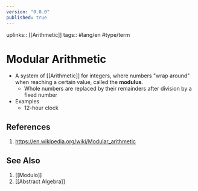 ```yaml
---
version: "0.0.0"
published: true
---
```

uplinks:: [[Arithmetic]]
tags:: #lang/en #type/term
# Modular Arithmetic
- A system of [[Arithmetic]] for integers, where numbers "wrap around" when reaching a certain value, called the **modulus**.
	- Whole numbers are replaced by their remainders after division by a fixed number
- Examples
	- 12-hour clock
## References
1. https://en.wikipedia.org/wiki/Modular_arithmetic

## See Also
1. [[Modulo]]
2. [[Abstract Algebra]]